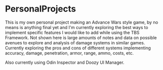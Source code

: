 # PersonalProjects

This is my own personal project making an Advance Wars style game, by no means is anything final yet and I'm currently exploring the best ways to implement specific features I would like to add while using the TBS Framework. Not shown here is large amounts of notes and data on possible avenues to explore and analysis of damage systems in similar games. Currently exploring the pros and cons of different systems implementing accuracy, damage, penetration, armor, range, ammo, costs, etc.

Also currently using Odin Inspector and Doozy UI Manager.
